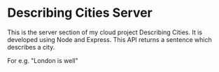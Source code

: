 # Describing Cities Server

This is the server section of my cloud project Describing Cities. It is developed using Node and Express. This API returns a sentence which describes a city.

For e.g. "London is well"
